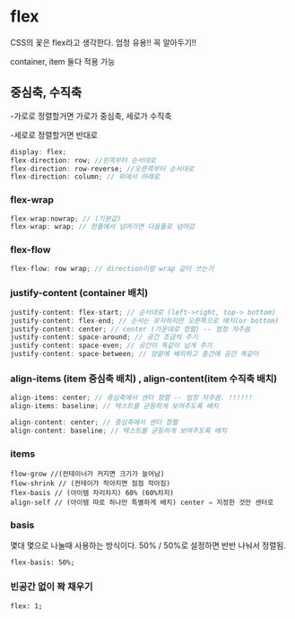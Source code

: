 # flex 
CSS의 꽃은 flex라고 생각한다. 엄청 유용!! 꼭 알아두기!!

container, item 둘다 적용 가능

## 중심축, 수직축

-가로로 정렬할거면 가로가 중심축, 세로가 수직축

-세로로 정렬할거면 반대로

```jsx
display: flex;
flex-direction: row; //왼쪽부터 순서대로
flex-direction: row-reverse; //오른쪽부터 순서대로
flex-direction: column; // 위에서 아래로
```

### flex-wrap

```jsx
flex-wrap:nowrap; // (기본값)
flex-wrap: wrap; // 한줄에서 넘어가면 다음줄로 넘어감

```

### flex-flow

```jsx
flex-flow: row wrap; // direction이랑 wrap 같이 쓰는거
```

### justify-content  (container 배치)

```jsx
justify-content: flex-start; // 순서대로 (left->right, top-> bottom)
justify-content: flex-end; // 순서는 유지하지만 오른쪽으로 배치(or bottom)
justify-content: center; // center (가운데로 정렬) -- 엄청 자주씀
justify-content: space-around; // 공간 조금씩 주기
justify-content: space-even; // 공간이 똑같이 남게 주기
justify-content: space-between; // 양끝에 배치하고 중간에 공간 똑같이
```

### align-items (item 중심축 배치) , align-content(item 수직축 배치)

```jsx
align-items: center; // 중심축에서 센터 정렬 -- 엄청 자주씀. !!!!!!
align-items: baseline; // 텍스트를 균등하게 보여주도록 배치

align-content: center; // 중심축에서 센터 정렬
align-content: baseline; // 텍스트를 균등하게 보여주도록 배치
```

### items
```
flow-grow //(컨테이너가 커지면 크기가 늘어남)
flow-shrink // (컨테이가 작아지면 점점 작아짐)
flex-basis // (아이템 자리차지) 60% (60%차지)
align-self // (아이템 따로 하나만 특별하게 배치) center ⇒ 지정한 것만 센터로
```

### basis
몇대 몇으로 나눌때 사용하는 방식이다. 50% / 50%로 설정하면 반반 나눠서 정렬됨.
```
flex-basis: 50%;
```

### 빈공간 없이 꽉 채우기
```
flex: 1;
```
